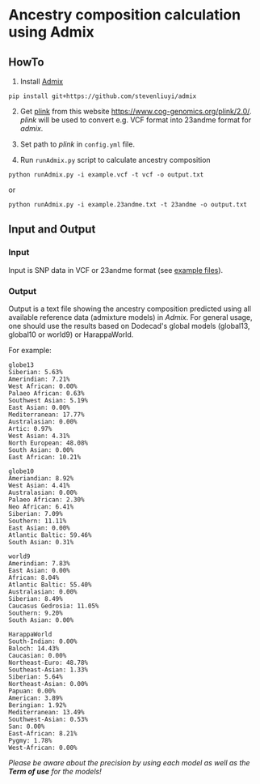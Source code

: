 # Ancestry composition calculation using Admix

## HowTo
1) Install [Admix](https://github.com/stevenliuyi/admix)
```
pip install git+https://github.com/stevenliuyi/admix
```

2) Get [plink](https://www.cog-genomics.org/plink/2.0/) from this website https://www.cog-genomics.org/plink/2.0/. *plink* will be used to convert e.g. VCF format into 23andme format for *admix*.

3) Set path to *plink* in `config.yml` file.
4) Run `runAdmix.py` script to calculate ancestry composition
```
python runAdmix.py -i example.vcf -t vcf -o output.txt
```
or
```
python runAdmix.py -i example.23andme.txt -t 23andme -o output.txt
```

## Input and Output
### Input
Input is SNP data in VCF or 23andme format (see [example files](https://github.com/trvinh/genomes-io-prj/tree/master/ancestry)).

### Output
Output is a text file showing the ancestry composition predicted using all available reference data (admixture models) in *Admix*. For general usage, one should use the results based on Dodecad's global models (global13, global10 or world9) or HarappaWorld.

For example:
```
globe13
Siberian: 5.63%
Amerindian: 7.21%
West African: 0.00%
Palaeo African: 0.63%
Southwest Asian: 5.19%
East Asian: 0.00%
Mediterranean: 17.77%
Australasian: 0.00%
Artic: 0.97%
West Asian: 4.31%
North European: 48.08%
South Asian: 0.00%
East African: 10.21%

globe10
Ameriandian: 8.92%
West Asian: 4.41%
Australasian: 0.00%
Palaeo African: 2.30%
Neo African: 6.41%
Siberian: 7.09%
Southern: 11.11%
East Asian: 0.00%
Atlantic Baltic: 59.46%
South Asian: 0.31%

world9
Amerindian: 7.83%
East Asian: 0.00%
African: 8.04%
Atlantic Baltic: 55.40%
Australasian: 0.00%
Siberian: 8.49%
Caucasus Gedrosia: 11.05%
Southern: 9.20%
South Asian: 0.00%

HarappaWorld
South-Indian: 0.00%
Baloch: 14.43%
Caucasian: 0.00%
Northeast-Euro: 48.78%
Southeast-Asian: 1.33%
Siberian: 5.64%
Northeast-Asian: 0.00%
Papuan: 0.00%
American: 3.89%
Beringian: 1.92%
Mediterranean: 13.49%
Southwest-Asian: 0.53%
San: 0.00%
East-African: 8.21%
Pygmy: 1.78%
West-African: 0.00%
```

*Please be aware about the precision by using each model as well as the **Term of use** for the models!*
